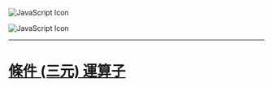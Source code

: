 ![JavaScript Icon](https://i.imgur.com/EEUKRCp.png)

![JavaScript Icon](https://i.imgur.com/EEUKRCp.png)

---

# [條件 (三元) 運算子](./ConditionalOperator.md)

